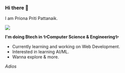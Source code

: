 ### Hi there 👋

<!--
**priona-priti/priona-priti** is a ✨ _special_ ✨ repository because its `README.md` (this file) appears on your GitHub profile.
-->
I am Priona Priti Pattanaik.

![](https://github.com/priona-priti/coding.gif)

**I'm doing Btech in ✨Computer Science & Engineering✨**

- Currently learning and working on Web Development.
- Interested in learning AI/ML.
- Wanna explore & more.

*Adios*




